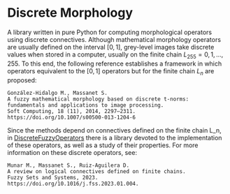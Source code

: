 # Discrete Morphology

A library written in pure Python for computing morphological operators using discrete connectives. Although mathematical morphology operators are usually defined on the interval $[0,1]$, grey-level images take discrete values when stored in a computer, usually on the finite chain $L_{255}={0,1,\dots, 255}$. To this end, the following reference establishes a framework in which operators equivalent to the $[0,1]$ operators but for the finite chain $L_n$ are proposed:
```
González-Hidalgo M., Massanet S.
A fuzzy mathematical morphology based on discrete t-norms: fundamentals and applications to image processing.
Soft Computing, 18 (11), 2014, 2297–2311. https://doi.org/10.1007/s00500-013-1204-6
``` 

Since the methods depend on connectives defined on the finite chain L_n, in [DiscreteFuzzyOperators](https://github.com/mmunar97/discrete-fuzzy-operators) there is a library devoted to the implementation of these operators, as well as a study of their properties. For more information on these discrete operators, see:
```
Munar M., Massanet S., Ruiz-Aguilera D.
A review on logical connectives defined on finite chains.
Fuzzy Sets and Systems, 2023. https://doi.org/10.1016/j.fss.2023.01.004.
``` 